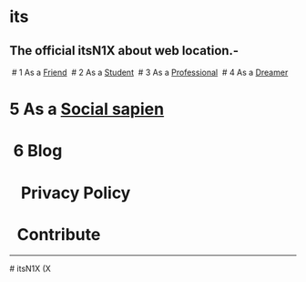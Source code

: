 # its
The official itsN1X about web location.- 
----

 # 1 As a [Friend](./Home/Friend/README.md )
 # 2 As a [Student](./Home/Scholastics/README.md )
 # 3 As a [Professional](./Home/Professional/README.md )
 # 4 As a [Dreamer](./Home/Dreamer/README.md )
 # 5 As a [Social sapien](./Home/Public/README.md )
 #  6 Blog
 #    Privacy Policy
 #    Contribute
 
 ----
 
 
 # itsN1X
 (X

